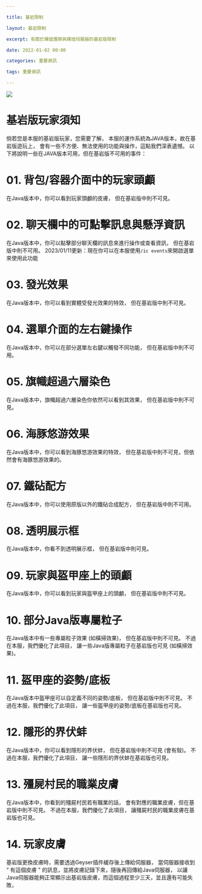 ```yaml
---

title: 基岩限制

layout: 基岩限制

excerpt: 有關於輝煌團隊與輝煌伺服器的基岩版限制

date: 2022-01-02 00:00

categories: 重要資訊

tags: 重要資訊

---
```



![](https://media.discordapp.net/attachments/596718421966716928/971190210928992267/AddText_05-04-06.36.35.png)

# 基岩版玩家須知

倘若您是本服的基岩版玩家，您需要了解，
本服的運作系統為JAVA版本，故在基岩版遊玩上，
會有一些不方便、無法使用的功能與操作，這點我們深表遺憾。
以下將說明一些在JAVA版本可用，但在基岩版不可用的事件：

# 01. 背包/容器介面中的玩家頭顱
在Java版本中，你可以看到玩家頭顱的皮膚，
但在基岩版中則不可見。

# 02. 聊天欄中的可點擊訊息與懸浮資訊
在Java版本中，你可以點擊部分聊天欄的訊息來進行操作或查看資訊，
但在基岩版中則不可用。
2023/01/11更新：現在你可以在本服使用` /ic events `來開啟選單來使用此功能

# 03. 發光效果
在Java版本中，你可以看到實體受發光效果的特效，
但在基岩版中則不可見。

# 04. 選單介面的左右鍵操作
在Java版本中，你可以在部分選單左右鍵以觸發不同功能，
但在基岩版中則不可用。

# 05. 旗幟超過六層染色
在Java版本中，旗幟超過六層染色你依然可以看到其效果，
但在基岩版中則不可見。

# 06. 海豚悠游效果
在Java版本中，你可以看到海豚悠游效果的特效，
但在基岩版中則不可見，但依然會有海豚悠游效果的。

# 07. 鐵砧配方
在Java版本中，你可以使用原版以外的鐵砧合成配方，
但在基岩版中則不可用。

# 08. 透明展示框
在Java版本中，你看不到透明展示框，
但在基岩版中則可見。

# 09. 玩家與盔甲座上的頭顱
在Java版本中，你可以看到玩家與盔甲座上的頭顱，
但在基岩版中則不可見。

# 10. 部分Java版專屬粒子
在Java版本中有一些專屬粒子效果 (如橫掃效果)，
但在基岩版中則不可見。
不過在本服，我們優化了此項目，
讓一些Java版專屬粒子在基岩版也可見 (如橫掃效果)。

# 11. 盔甲座的姿勢/底板
在Java版本中盔甲座可以自定義不同的姿勢/底板，
但在基岩版中則不可見。
不過在本服，我們優化了此項目，
讓一些盔甲座的姿勢/底板在基岩版也可見。

# 12. 隱形的界伏蚌
在Java版本中，你可以看到隱形的界伏蚌，
但在基岩版中則不可見 (會有殼)。
不過在本服，我們優化了此項目，
讓一些隱形的界伏蚌在基岩版也可見。

# 13. 殭屍村民的職業皮膚
在Java版本中，你看到的殭屍村民若有職業的話，
會有對應的職業皮膚，但在基岩版中則不可見。
不過在本服，我們優化了此項目，
讓殭屍村民的職業皮膚在基岩版也可見。

# 14. 玩家皮膚
基岩版更換皮膚時，需要透過Geyser插件緩存後上傳給伺服器，
當伺服器接收到 “ 有這個皮膚 ” 的訊息，並將皮膚記錄下來，隨後再回傳給Java伺服器，
以讓Java伺服器能夠正常顯示出基岩版皮膚，而這個過程至少三天，並且還有可能失敗，

